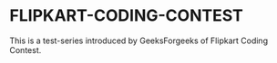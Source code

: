 # FLIPKART-CODING-CONTEST

This is a test-series introduced by GeeksForgeeks of Flipkart Coding Contest. 
